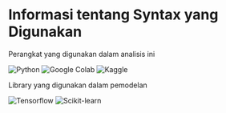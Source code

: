 # Informasi tentang Syntax yang Digunakan
Perangkat yang digunakan dalam analisis ini

![Python](https://img.shields.io/badge/python-3670A0?style=for-the-badge&logo=python&logoColor=ffdd54)
![Google Colab](https://img.shields.io/badge/Google_Colab-F9AB00?style=plastic&logo=google-colab&logoColor=white)
![Kaggle](https://img.shields.io/badge/Kaggle-20BEFF?style=for-the-badge&logo=Kaggle&logoColor=white)

Library yang digunakan dalam pemodelan

![Tensorflow](https://img.shields.io/badge/TensorFlow-FF3F06?style=for-the-badge&logo=tensorflow&logoColor=white)
![Scikit-learn](https://img.shields.io/badge/scikit%20learn-F7931E?style=for-the-badge&logo=scikit-learn&logoColor=white)
